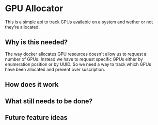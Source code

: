 # GPU Allocator #
This is a simple api to track GPUs available on a system and wether or not they're allocated.

## Why is this needed? ##
The way docker allocates GPU resources doesn't allow us to request a number of GPUs. Instead we have to request specific GPUs either by enumeration position or by UUID. So we need a way to track which GPUs have been allocated and prevent over suscription.

## How does it work ##

## What still needs to be done? ##

## Future feature ideas ##